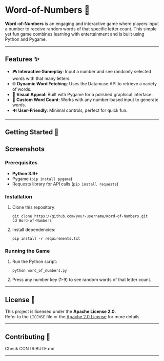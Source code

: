 # Word-of-Numbers 🎲

**Word-of-Numbers** is an engaging and interactive game where players input a number to receive random words of that specific letter count. This simple yet fun game combines learning with entertainment and is built using Python and Pygame.

---

## Features ✨
- 🎮 **Interactive Gameplay**: Input a number and see randomly selected words with that many letters.
- 🌐 **Dynamic Word Fetching**: Uses the Datamuse API to retrieve a variety of words.
- 🎨 **Visual Appeal**: Built with Pygame for a polished graphical interface.
- 🔢 **Custom Word Count**: Works with any number-based input to generate words.
- 🔊 **User-Friendly**: Minimal controls, perfect for quick fun.

---

## Getting Started 🚀



## Screenshots 



### Prerequisites
- **Python 3.9+**
- Pygame (`pip install pygame`)
- Requests library for API calls (`pip install requests`)

### Installation
1. Clone this repository:
   ```
   git clone https://github.com/your-username/Word-of-Numbers.git
   cd Word-of-Numbers
   ```
2. Install dependencies:
   ```
   pip install -r requirements.txt
   ```

### Running the Game
1. Run the Python script:
   ```
   python word_of_numbers.py
   ```
2. Press any number key (1-9) to see random words of that letter count.

---

## License 📜

This project is licensed under the **Apache License 2.0**.  
Refer to the `LICENSE` file or the [Apache 2.0 License](http://www.apache.org/licenses/LICENSE-2.0) for more details.

---

## Contributing 🤝
Check CONTRIBUTE.md

---
